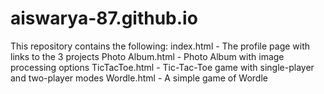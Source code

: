 # aiswarya-87.github.io

This repository contains the following:
index.html - The profile page with links to the 3 projects
Photo Album.html - Photo Album with image processing options 
TicTacToe.html - Tic-Tac-Toe game with single-player and two-player modes
Wordle.html - A simple game of Wordle

